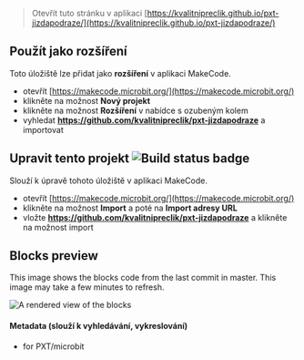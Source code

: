 
> Otevřít tuto stránku v aplikaci [https://kvalitnipreclik.github.io/pxt-jizdapodraze/](https://kvalitnipreclik.github.io/pxt-jizdapodraze/)

## Použít jako rozšíření

Toto úložiště lze přidat jako **rozšíření** v aplikaci MakeCode.

* otevřít [https://makecode.microbit.org/](https://makecode.microbit.org/)
* klikněte na možnost **Nový projekt**
* klikněte na možnost **Rozšíření** v nabídce s ozubeným kolem
* vyhledat **https://github.com/kvalitnipreclik/pxt-jizdapodraze** a importovat

## Upravit tento projekt ![Build status badge](https://github.com/kvalitnipreclik/pxt-jizdapodraze/workflows/MakeCode/badge.svg)

Slouží k úpravě tohoto úložiště v aplikaci MakeCode.

* otevřít [https://makecode.microbit.org/](https://makecode.microbit.org/)
* klikněte na možnost **Import** a poté na **Import adresy URL**
* vložte **https://github.com/kvalitnipreclik/pxt-jizdapodraze** a klikněte na možnost import

## Blocks preview

This image shows the blocks code from the last commit in master.
This image may take a few minutes to refresh.

![A rendered view of the blocks](https://github.com/kvalitnipreclik/pxt-jizdapodraze/raw/master/.github/makecode/blocks.png)

#### Metadata (slouží k vyhledávání, vykreslování)

* for PXT/microbit
<script src="https://makecode.com/gh-pages-embed.js"></script><script>makeCodeRender("{{ site.makecode.home_url }}", "{{ site.github.owner_name }}/{{ site.github.repository_name }}");</script>
